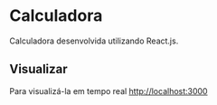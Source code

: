# Calculadora

Calculadora desenvolvida utilizando React.js.

## Visualizar

Para visualizá-la em tempo real [http://localhost:3000]()
